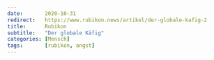 ```yaml
---
date:       2020-10-31
redirect:   https://www.rubikon.news/artikel/der-globale-kafig-2
title:      Rubikon
subtitle:   "Der globale Käfig"
categories: [Mensch]
tags:       [rubikon, angst]
---
```

